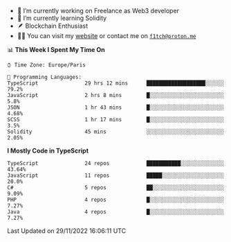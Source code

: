 - 🔭 I’m currently working on Freelance as Web3 developer
- 🌱 I’m currently learning Solidity
- 🪶 Blockchain Enthusiast
- 👨‍💻 You can visit my [website](https://f1tch.xyz) or contact me on [`f1tch@proton.me`](mailto:f1tch@proton.me)

<!--START_SECTION:waka-->
📊 **This Week I Spent My Time On** 

```text
⌚︎ Time Zone: Europe/Paris

💬 Programming Languages: 
TypeScript               29 hrs 12 mins      ███████████████████░░░░░░   79.2% 
JavaScript               2 hrs 8 mins        █░░░░░░░░░░░░░░░░░░░░░░░░   5.8% 
JSON                     1 hr 43 mins        █░░░░░░░░░░░░░░░░░░░░░░░░   4.68% 
SCSS                     1 hr 17 mins        █░░░░░░░░░░░░░░░░░░░░░░░░   3.5% 
Solidity                 45 mins             ░░░░░░░░░░░░░░░░░░░░░░░░░   2.05%

```

**I Mostly Code in TypeScript** 

```text
TypeScript               24 repos            ███████████░░░░░░░░░░░░░░   43.64% 
JavaScript               11 repos            █████░░░░░░░░░░░░░░░░░░░░   20.0% 
C#                       5 repos             ██░░░░░░░░░░░░░░░░░░░░░░░   9.09% 
PHP                      4 repos             █░░░░░░░░░░░░░░░░░░░░░░░░   7.27% 
Java                     4 repos             █░░░░░░░░░░░░░░░░░░░░░░░░   7.27%

```



 Last Updated on 29/11/2022 16:06:11 UTC
<!--END_SECTION:waka-->
